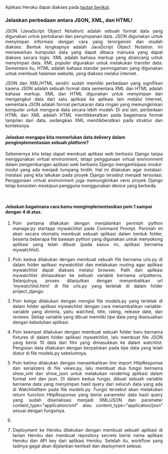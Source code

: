Aplikasi Heroku dapat diakses pada [tautan berikut](https://watchlist-adish.herokuapp.com/mywatchlist/html/).
<br />

### Jelaskan perbedaan antara JSON, XML, dan HTML!

<p align="justify">JSON (JavaScript Object Notation) adalah sebuah format data yang digunakan untuk pertukaran dan penyimpanan data. JSON digunakan untuk menyimpan informasi dengan cara yang terorganisir dan mudah diakses. Bentuk lengkapnya adalah JavaScript Object Notation. Ini menawarkan kumpulan data yang dapat dibaca manusia yang dapat diakses secara logis. XML adalah bahasa markup yang dirancang untuk menyimpan data. XML populer digunakan untuk melakukan transfer data. Sementara itu, HTML adalah bahasa standar pemrogaman yang digunakan untuk membuat halaman website, yang diakses melalui internet.</p>

<p align="justify">JSON dan XML/HTML sendiri sudah memiliki perbedaan yang signifikan karena JSON adalah sebuah format data sementara XML dan HTML adalah bahasa markup. XML dan HTML digunakan untuk menyimpan dan mengangkut data dari satu aplikasi ke aplikasi lain melalui Internet, sementara JSON adalah format pertukaran data ringan yang memungkinkan komputer untuk mengurai data secara lebih mudah. Di sisi lain, perbedaan HTML dan XML adalah HTML menitikberatkan pada bagaimana format tampilan dari data, sedangkan XML menitikberatkan pada struktur dan konteksnya.</p>


#### Jelaskan mengapa kita memerlukan data delivery dalam pengimplementasian sebuah platform?

<p align="justify"> Sebenernya kita tetap dapat membuat aplikasi web berbasis Django tanpa menggunakan virtual environment, tetapi
penggunaan virtual environment dalam pengembangan aplikasi web berbasis Django mengantisipasi modul-modul yang ada
menjadi tumpang tindih. Hal ini dilakukan agar instalasi-instalasi yang kita lakukan pada proyek Django tersebut
menjadi terisolasi. Penggunaan virtual environment juga memungkinkan versi proyek Django tetap konsisten meskipun
pengguna menggunakan device yang berbeda. </p>


<br />

#### Jelaskan bagaimana cara kamu mengimplementasikan poin 1 sampai dengan 4 di atas.

1. <p align="justify">Poin pertama dilakukan dengan menjalankan perintah python manage.py startapp mywatchlist pada Command Prompt. Perintah ini akan secara otomatis membuat sebuah aplikasi dalam bentuk folder, beserta beberapa file bawaan python yang digunakan untuk menyokong aplikasi yang telah dibuat (pada kasus ini, aplikasi bernama mywatchlist). </p>

2. <p align="justify">Poin kedua dilakukan dengan membuat sebuah file bernama urls.py di dalam folder aplikasi mywatchlist dan melakukan routing agar aplikasi mywatchlist dapat diakses melalui browser. Path dari aplikasi mywatchlist dimasukkan ke sebuah variable bernama urlpatterns. Selanjutnya, proses dilanjutkan dengan menambahkan url 'mywatchlist.html' di file urls.py yang terletak di dalam folder project_django. </p>

3. <p align="justify"> Poin ketiga dilakukan dengan mengisi file models.py yang terletak di dalam folder aplikasi mywatchlist dengan cara menambahkan variable-variable yang diminta, yaitu watched, title, rating, release date, dan reviews. Setiap variable yang dibuat memiliki tipe data yang disesuaikan dengan kebutuhan aplikasi.  </p>

4. <p align="justify"> Poin keempat dilakukan dengan membuat sebuah folder baru bernama fixtures di dalam folder aplikasi mywatchlist, lalu membuat file JSON yang berisi 10 data dari film yang dimasukkan ke dalam watchlist. Pengisian data dilakukan dengan berpatokan pada tipe data yang telah diatur di file models.py sebelumnya. </p>

5. <p align="justify"> Poin kelima dilakukan dengan menambahkan line import HttpResponse dan serializers di file views.py, lalu membuat dua fungsi bernama show_xml dan show_json untuk melakukan rendering aplikasi dalam format xml dan json. Di dalam kedua fungsi, dibuat sebuah variable bernama data yang menyimpan hasil query dari seluruh data yang ada di WatchlistItem pada file models.py. Fungsi tersebut akan melakukan return function HttpResponse yang berisi parameter data hasil query yang sudah diserialisasi menjadi XML/JSON dan parameter content_type="application/xml" atau content_type="application/json" sesuai dengan fungsinya. </p>
6. <p align="justify". Poin keenam dilakukan dengan menambahkan line import fungsi show_xml dan show_json di file urls.py yang ada di dalam folder aplikasi mywatchlist. Selanjutnya, proses dilanjutkan dengan menambahkan path url ke dalam urlpatterns agar fungsi yang sudah diimpor dapat diakses. </p>
7. <p align="justify">Deployment ke Heroku dilakukan dengan membuat sebuah aplikasi di laman Heroku dan membuat repository secrets berisi nama aplikasi Heroku dan API key dari aplikasi Heroku. Setelah itu, workflow yang tadinya gagal akan dijalankan kembali dan deployment selesai. </p>

